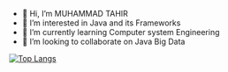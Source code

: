 - 👋 Hi, I’m MUHAMMAD TAHIR
- 👀 I’m interested in Java  and its Frameworks 
- 🌱 I’m currently learning Computer system Engineering
- 💞️ I’m looking to collaborate on Java Big Data


[![Top Langs](https://github-readme-stats.vercel.app/api/top-langs/?username=MUHAMMADTAHIR31&layout=compact)](https://github.com/MUHAMMADTAHIR31/github-readme-stats)
<!---
MUHAMMADTAHIR31/MUHAMMADTAHIR31 is a ✨ special ✨ repository because its `README.md` (this file) appears on your GitHub profile.
You can click the Preview link to take a look at your changes.
--->
